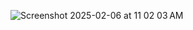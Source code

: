 ![Screenshot 2025-02-06 at 11 02 03 AM](https://github.com/user-attachments/assets/191c24bb-af78-4183-b0fd-60b764c3e0ed)
